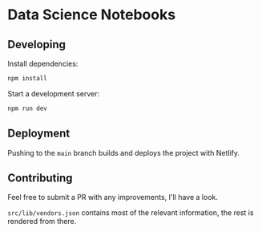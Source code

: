 # Data Science Notebooks

## Developing

Install dependencies:

```bash
npm install
```

Start a development server:

```bash
npm run dev
```

## Deployment

Pushing to the `main` branch builds and deploys the project with Netlify.

## Contributing

Feel free to submit a PR with any improvements, I'll have a look.

`src/lib/vendors.json` contains most of the relevant information, the rest is rendered from there.
